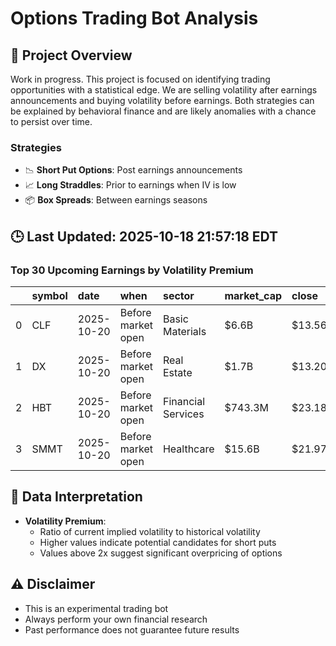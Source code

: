# Options Trading Bot Analysis

## 🚀 Project Overview
Work in progress. This project is focused on identifying trading opportunities with a statistical edge.
We are selling volatility after earnings announcements and buying volatility before earnings.
Both strategies can be explained by behavioral finance and are likely anomalies with a chance to persist over time.

### Strategies
- 📉 **Short Put Options**: Post earnings announcements
- 📈 **Long Straddles**: Prior to earnings when IV is low
- 📦 **Box Spreads**: Between earnings seasons

## 🕒 Last Updated: 2025-10-18 21:57:18 EDT

### Top 30 Upcoming Earnings by Volatility Premium

|    | symbol   | date       | when               | sector             | market_cap   | close   | hv_current   | iv_current   | vol_premium   |
|---:|:---------|:-----------|:-------------------|:-------------------|:-------------|:--------|:-------------|:-------------|:--------------|
|  0 | CLF      | 2025-10-20 | Before market open | Basic Materials    | $6.6B        | $13.56  | 51.59%       | 74.61%       | 1.45x         |
|  1 | DX       | 2025-10-20 | Before market open | Real Estate        | $1.7B        | $13.20  | nan%         | nan%         | nanx          |
|  2 | HBT      | 2025-10-20 | Before market open | Financial Services | $743.3M      | $23.18  | nan%         | nan%         | nanx          |
|  3 | SMMT     | 2025-10-20 | Before market open | Healthcare         | $15.6B       | $21.97  | nan%         | nan%         | nanx          |

## 📝 Data Interpretation

- **Volatility Premium**: 
  - Ratio of current implied volatility to historical volatility
  - Higher values indicate potential candidates for short puts
  - Values above 2x suggest significant overpricing of options

## ⚠️ Disclaimer
- This is an experimental trading bot
- Always perform your own financial research
- Past performance does not guarantee future results

